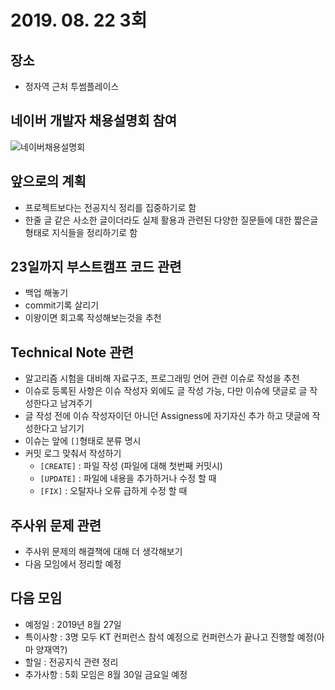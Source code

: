 # 2019. 08. 22 3회

## 장소
-  정자역 근처 투썸플레이스

## 네이버 개발자 채용설명회 참여
![네이버채용설명회](https://user-images.githubusercontent.com/35564566/63503943-6fa66a00-c50b-11e9-82b7-fcd2bb7bc319.jpg)

## 앞으로의 계획
- 프로젝트보다는 전공지식 정리를 집중하기로 함
- 한줄 글 같은 사소한 글이더라도 실제 활용과 관련된 다양한 질문들에 대한 짧은글 형태로 지식들을 정리하기로 함

## 23일까지 부스트캠프 코드 관련
- 백업 해놓기
- commit기록 살리기
- 이왕이면 회고록 작성해보는것을 추천

## Technical Note 관련
- 알고리즘 시험을 대비해 자료구조, 프로그래밍 언어 관련 이슈로 작성을 추천
- 이슈로 등록된 사항은 이슈 작성자 외에도 글 작성 가능, 다만 이슈에 댓글로 글 작성한다고 남겨주기 
- 글 작성 전에 이슈 작성자이던 아니던 Assigness에 자기자신 추가 하고 댓글에 작성한다고 남기기
- 이슈는 앞에 `[]`형태로 분류 명시 
- 커밋 로그 맞춰서 작성하기
    - `[CREATE]` : 파일 작성 (파일에 대해 첫번째 커밋시)
    - `[UPDATE]` : 파일에 내용을 추가하거나 수정 할 때
    - `[FIX]` : 오탈자나 오류 급하게 수정 할 때

## 주사위 문제 관련
- 주사위 문제의 해결책에 대해 더 생각해보기
- 다음 모임에서 정리할 예정

## 다음 모임
- 예정일 : 2019년 8월 27일
- 특이사항 : 3명 모두 KT 컨퍼런스 참석 예정으로 컨퍼런스가 끝나고 진행할 예정(아마 양재역?)
- 할일 : 전공지식 관련 정리
- 추가사항 : 5회 모임은 8월 30일 금요일 예정

